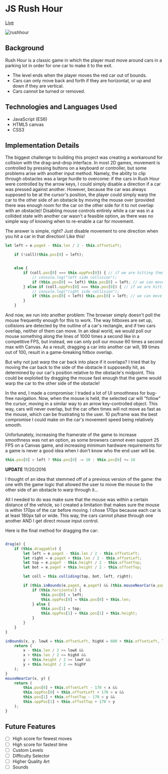 # JS Rush Hour

[Live](https://txie1993.github.io/Rush-Hour)

![rushhour](https://github.com/txie1993/Rush-Hour/blob/master/docs/Screen%20Shot%202016-11-17%20at%2011.03.30%20PM.png?raw=true)

## Background

Rush Hour is a classic game in which the player must move around cars in a parking lot in order for one car to make it to the exit.

* The level ends when the player moves the red car out of bounds.
* Cars can only move back and forth if they are horizontal, or up and down if they are vertical.
* Cars cannot be turned or removed.

## Technologies and Languages Used

* JavaScript (ES6)
* HTML5 canvas
* CSS3


## Implementation Details

The biggest challenge to building this project was creating a workaround for collision with the drag-and-drop interface. In most 2D games, movement is controlled by pressing buttons on a keyboard or controller, but some problems arise with another input method. Namely, the ability to clip through obstacles was a large hurdle to overcome: if the cars in Rush Hour were controlled by the arrow keys, I could simply disable a direction if a car was pressed against another. However, because the car was always supposed to be at the cursor's position, the player could simply warp the car to the other side of an obstacle by moving the mouse over (provided there was enough room for the car on the other side for it to not overlap with an obstacle)! Disabling mouse controls entirely while a car was in a collided state with another car wasn't a feasible option, as there was no simple way of knowing when to re-enable a car for movement.

The answer is simple, right? Just disable movement to one direction when you hit a car in that direction! Like this!

```javascript
let left = e.pageX - this.len / 2 - this.offsetLeft;

    if (!coll)(this.pos[0] = left);


    else {
        if (coll.pos[0] === this.oppPos[0]) { // if we are hitting them from the left
            // console.log("left side collision");
            if (this.pos[0] >= left) this.pos[0] = left; // we can move left
        } else if (coll.oppPos[0] === this.pos[0]) { // if we are hitting them from the right
            // console.log("right side collision");
            if (this.pos[0] < left) this.pos[0] = left; // we can move right
        }
    }
```

And now, we run into another problem: The browser simply doesn't poll the mouse frequently enough for this to work. The way hitboxes are set up, collisions are detected by the outline of a car's rectangle, and if two cars overlap, neither of them can move. In an ideal world, we would poll our mouse something along the lines of 1000 times a second like in a competitive FPS, but instead, we can only poll our mouse 60 times a second max with Canvas. As a result, dragging a car into another car will, 99 times out of 100, result in a game-breaking hitbox overlap.

But why not just warp the car back into place if it overlaps? I tried that by moving the car back to the side of the obstacle it supposedly hit, as determined by our car's position relative to the obstacle's midpoint. This could be exploited by dragging the mouse fast enough that the game would warp the car to the other side of the obstacle!

In the end, I made a compromise: I traded a lot of UI smoothness for bug-free navigation. Now, when the mouse is held, the selected car will "follow" the cursor, moving in a similar way to an arrow key-controlled object. This way, cars will never overlap, but the car often times will not move as fast as the mouse, which can be frustrating to the user. 10 px/frame was the best compromise I could make on the car's movement speed being relatively smooth.

Unfortunately, increasing the framerate of the game to increase smoothness was not an option, as some browsers cannot even support 25 FPS on a Canvas game, and increasing minimum hardware requirements for a game is never a good idea when I don't know who the end user will be.

```javascript
this.pos[0] > left ? this.pos[0] -= 10 : this.pos[0] += 10
```

**UPDATE** 11/20/2016

I thought of an idea that stemmed off of a previous version of the game: the one with the game logic that allowed the user to move the mouse to the other side of an obstacle to warp through it...

All I needed to do was make sure that the mouse was within a certain distance of the vehicle, so I created a limitation that makes sure the mouse is within 170px of the car before moving. I chose 170px because each car is at least 180px tall or wide. This way, the cars cannot phase through one another AND I get direct mouse input control.

Here is the final method for dragging the car:

```javascript

drag(e) {
    if (this.draggable) {
        let left = e.pageX - this.len / 2 - this.offsetLeft;
        let right = e.pageX + this.len / 2 - this.offsetLeft;
        let top = e.pageY - this.height / 2 - this.offsetTop;
        let bot = e.pageY + this.height / 2 - this.offsetTop;

        let coll = this.colliding(top, bot, left, right);

        if (this.inBounds(e.pageX, e.pageY) && (this.mouseNearCar(e.pageX, e.pageY)) && !coll) {
            if (this.horizontal) {
                this.pos[0] = left;
                this.oppPos[0] = this.pos[0] + this.len;
            } else {
                this.pos[1] = top;
                this.oppPos[1] = this.pos[1] + this.height;
            }
        }
    }
}

inBounds(x, y, lowX = this.offsetLeft, highX = 600 + this.offsetLeft, lowY = this.offsetTop, highY = 600 + this.offsetTop) {
    return (
        x - this.len / 2 >= lowX &&
        x + this.len / 2 <= highX &&
        y - this.height / 2 >= lowY &&
        y + this.height / 2 <= highY
    );
}
mouseNearCar(x, y) {
    return (
        this.pos[0] + this.offsetLeft - 170 < x &&
        this.oppPos[0] + this.offsetLeft + 170 > x &&
        this.pos[1] + this.offsetTop - 170 < y &&
        this.oppPos[1] + this.offsetTop + 170 > y
    );
}
```

## Future Features

- [ ] High score for fewest moves
- [ ] High score for fastest time
- [ ] Custom Levels
- [ ] Difficulty Selector
- [ ] Higher Quality Art
- [ ] Sounds
